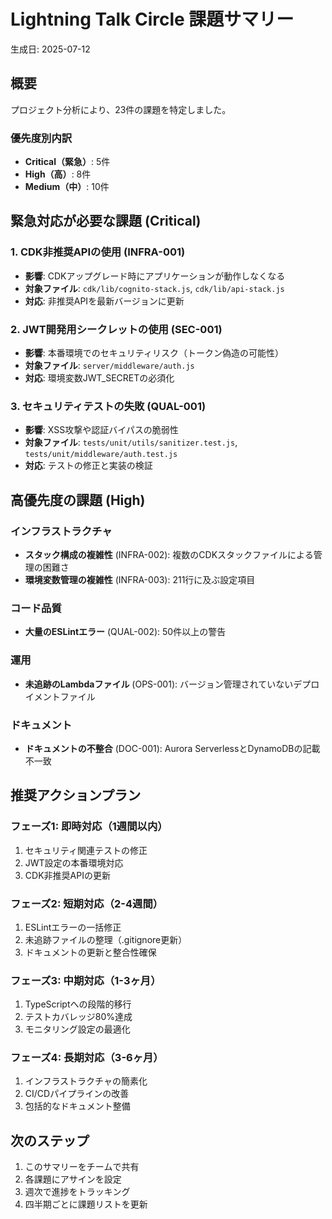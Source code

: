 # Lightning Talk Circle 課題サマリー

生成日: 2025-07-12

## 概要

プロジェクト分析により、23件の課題を特定しました。

### 優先度別内訳

- **Critical（緊急）**: 5件
- **High（高）**: 8件
- **Medium（中）**: 10件

## 緊急対応が必要な課題 (Critical)

### 1. CDK非推奨APIの使用 (INFRA-001)

- **影響**: CDKアップグレード時にアプリケーションが動作しなくなる
- **対象ファイル**: `cdk/lib/cognito-stack.js`, `cdk/lib/api-stack.js`
- **対応**: 非推奨APIを最新バージョンに更新

### 2. JWT開発用シークレットの使用 (SEC-001)

- **影響**: 本番環境でのセキュリティリスク（トークン偽造の可能性）
- **対象ファイル**: `server/middleware/auth.js`
- **対応**: 環境変数JWT_SECRETの必須化

### 3. セキュリティテストの失敗 (QUAL-001)

- **影響**: XSS攻撃や認証バイパスの脆弱性
- **対象ファイル**: `tests/unit/utils/sanitizer.test.js`,
  `tests/unit/middleware/auth.test.js`
- **対応**: テストの修正と実装の検証

## 高優先度の課題 (High)

### インフラストラクチャ

- **スタック構成の複雑性**
  (INFRA-002): 複数のCDKスタックファイルによる管理の困難さ
- **環境変数管理の複雑性** (INFRA-003): 211行に及ぶ設定項目

### コード品質

- **大量のESLintエラー** (QUAL-002): 50件以上の警告

### 運用

- **未追跡のLambdaファイル**
  (OPS-001): バージョン管理されていないデプロイメントファイル

### ドキュメント

- **ドキュメントの不整合** (DOC-001): Aurora ServerlessとDynamoDBの記載不一致

## 推奨アクションプラン

### フェーズ1: 即時対応（1週間以内）

1. セキュリティ関連テストの修正
2. JWT設定の本番環境対応
3. CDK非推奨APIの更新

### フェーズ2: 短期対応（2-4週間）

1. ESLintエラーの一括修正
2. 未追跡ファイルの整理（.gitignore更新）
3. ドキュメントの更新と整合性確保

### フェーズ3: 中期対応（1-3ヶ月）

1. TypeScriptへの段階的移行
2. テストカバレッジ80%達成
3. モニタリング設定の最適化

### フェーズ4: 長期対応（3-6ヶ月）

1. インフラストラクチャの簡素化
2. CI/CDパイプラインの改善
3. 包括的なドキュメント整備

## 次のステップ

1. このサマリーをチームで共有
2. 各課題にアサインを設定
3. 週次で進捗をトラッキング
4. 四半期ごとに課題リストを更新
